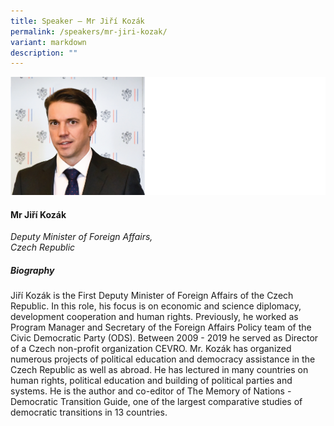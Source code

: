 ```yaml
---
title: Speaker – Mr Jiří Kozák
permalink: /speakers/mr-jiri-kozak/
variant: markdown
description: ""
---
```

![](/images/2025%20speakers/Jiri_Koza_k.png)
#### **Mr Jiří Kozák**

*Deputy Minister of Foreign Affairs, <br>Czech Republic*

##### **Biography**
Jiří Kozák is the First Deputy Minister of Foreign Affairs of the Czech Republic. In this role, his focus is on economic and science diplomacy, development cooperation and human rights. Previously, he worked as Program Manager and Secretary of the Foreign Affairs Policy team of the Civic Democratic Party (ODS). Between 2009 - 2019 he served as Director of a Czech non-profit organization CEVRO. Mr. Kozák has organized numerous projects of political education and democracy assistance in the Czech Republic as well as abroad. He has lectured in many countries on human rights, political education and building of political parties and systems. He is the author and co-editor of The Memory of Nations - Democratic Transition Guide, one of the largest comparative studies of democratic transitions in 13 countries.
